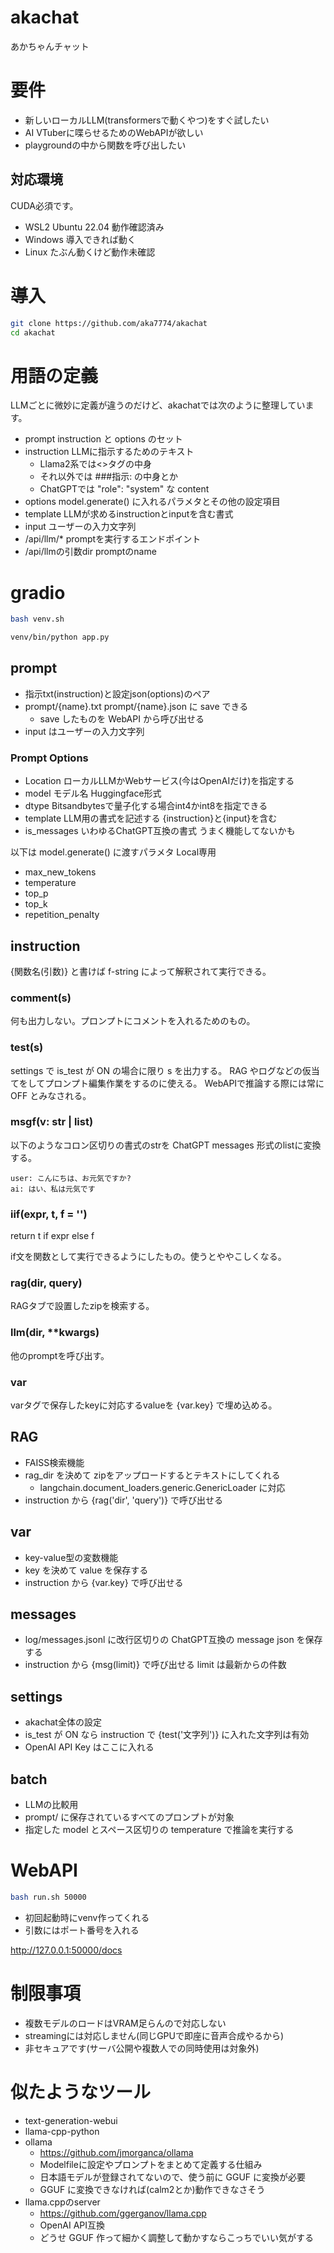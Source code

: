 # akachat

あかちゃんチャット

# 要件

- 新しいローカルLLM(transformersで動くやつ)をすぐ試したい
- AI VTuberに喋らせるためのWebAPIが欲しい
- playgroundの中から関数を呼び出したい

## 対応環境

CUDA必須です。

- WSL2 Ubuntu 22.04 動作確認済み
- Windows 導入できれば動く
- Linux たぶん動くけど動作未確認

# 導入

```bash
git clone https://github.com/aka7774/akachat
cd akachat
```

# 用語の定義

LLMごとに微妙に定義が違うのだけど、akachatでは次のように整理しています。

- prompt instruction と options のセット
- instruction LLMに指示するためのテキスト
  - Llama2系では<<SYS>>タグの中身
  - それ以外では ###指示: の中身とか
  - ChatGPTでは "role": "system" な content
- options model.generate() に入れるパラメタとその他の設定項目
- template LLMが求めるinstructionとinputを含む書式
- input ユーザーの入力文字列
- /api/llm/* promptを実行するエンドポイント
- /api/llmの引数dir promptのname

# gradio

```bash
bash venv.sh
```

```bash
venv/bin/python app.py
```

## prompt

- 指示txt(instruction)と設定json(options)のペア
- prompt/{name}.txt prompt/{name}.json に save できる
  - save したものを WebAPI から呼び出せる
- input はユーザーの入力文字列

### Prompt Options

- Location ローカルLLMかWebサービス(今はOpenAIだけ)を指定する
- model モデル名 Huggingface形式
- dtype Bitsandbytesで量子化する場合int4かint8を指定できる
- template LLM用の書式を記述する {instruction}と{input}を含む
- is_messages いわゆるChatGPT互換の書式 うまく機能してないかも

以下は model.generate() に渡すパラメタ Local専用

- max_new_tokens
- temperature
- top_p
- top_k
- repetition_penalty

## instruction

{関数名(引数)} と書けば f-string によって解釈されて実行できる。

### comment(s)

何も出力しない。プロンプトにコメントを入れるためのもの。

### test(s)

settings で is_test が ON の場合に限り s を出力する。
RAG やログなどの仮当てをしてプロンプト編集作業をするのに使える。
WebAPIで推論する際には常に OFF とみなされる。

### msgf(v: str | list)

以下のようなコロン区切りの書式のstrを ChatGPT messages 形式のlistに変換する。

```
user: こんにちは、お元気ですか?
ai: はい、私は元気です
```

### iif(expr, t, f = '')

return t if expr else f

if文を関数として実行できるようにしたもの。使うとややこしくなる。

### rag(dir, query)

RAGタブで設置したzipを検索する。

### llm(dir, **kwargs)

他のpromptを呼び出す。

### var

varタグで保存したkeyに対応するvalueを {var.key} で埋め込める。

## RAG

- FAISS検索機能
- rag_dir を決めて zipをアップロードするとテキストにしてくれる
  - langchain.document_loaders.generic.GenericLoader に対応
- instruction から {rag('dir', 'query')} で呼び出せる

## var

- key-value型の変数機能
- key を決めて value を保存する
- instruction から {var.key} で呼び出せる

## messages

- log/messages.jsonl に改行区切りの ChatGPT互換の message json を保存する
- instruction から {msg(limit)} で呼び出せる limit は最新からの件数

## settings

- akachat全体の設定
- is_test が ON なら instruction で {test('文字列')} に入れた文字列は有効
- OpenAI API Key はここに入れる

## batch

- LLMの比較用
- prompt/ に保存されているすべてのプロンプトが対象
- 指定した model とスペース区切りの temperature で推論を実行する

# WebAPI

```bash
bash run.sh 50000
```

- 初回起動時にvenv作ってくれる
- 引数にはポート番号を入れる

http://127.0.0.1:50000/docs

# 制限事項

- 複数モデルのロードはVRAM足らんので対応しない
- streamingには対応しません(同じGPUで即座に音声合成やるから)
- 非セキュアです(サーバ公開や複数人での同時使用は対象外)

# 似たようなツール

- text-generation-webui
- llama-cpp-python
- ollama
  - https://github.com/jmorganca/ollama
  - Modelfileに設定やプロンプトをまとめて定義する仕組み
  - 日本語モデルが登録されてないので、使う前に GGUF に変換が必要
  - GGUF に変換できなければ(calm2とか)動作できなさそう
- llama.cppのserver
  - https://github.com/ggerganov/llama.cpp
  - OpenAI API互換
  - どうせ GGUF 作って細かく調整して動かすならこっちでいい気がする
